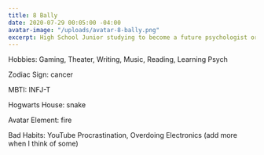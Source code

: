```yaml
---
title: 8 Bally
date: 2020-07-29 00:05:00 -04:00
avatar-image: "/uploads/avatar-8-bally.png"
excerpt: High School Junior studying to become a future psychologist or Playwright.
---
```


Hobbies: Gaming, Theater, Writing, Music, Reading, Learning Psych

Zodiac Sign: cancer

MBTI: INFJ-T

Hogwarts House: snake

Avatar Element: fire

Bad Habits: YouTube Procrastination, Overdoing Electronics (add more when I think of some)